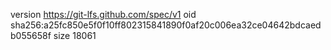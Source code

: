 version https://git-lfs.github.com/spec/v1
oid sha256:a25fc850e5f0f10ff802315841890f0af20c006ea32ce04642bdcaedb055658f
size 18061
